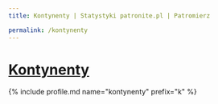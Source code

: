 ```yaml
---
title: Kontynenty | Statystyki patronite.pl | Patromierz

permalink: /kontynenty
---
```


# [Kontynenty](https://patronite.pl/kontynenty)

{% include profile.md name="kontynenty" prefix="k" %}
